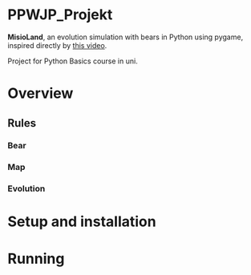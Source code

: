 # PPWJP_Projekt

**MisioLand**, an evolution simulation with bears in Python using pygame, inspired directly by [this video](https://www.youtube.com/watch?v=H1NXC4QeTok&ab_channel=EightLittleBears).

Project for Python Basics course in uni.

# Overview

## Rules

### Bear

### Map

### Evolution

# Setup and installation

# Running
